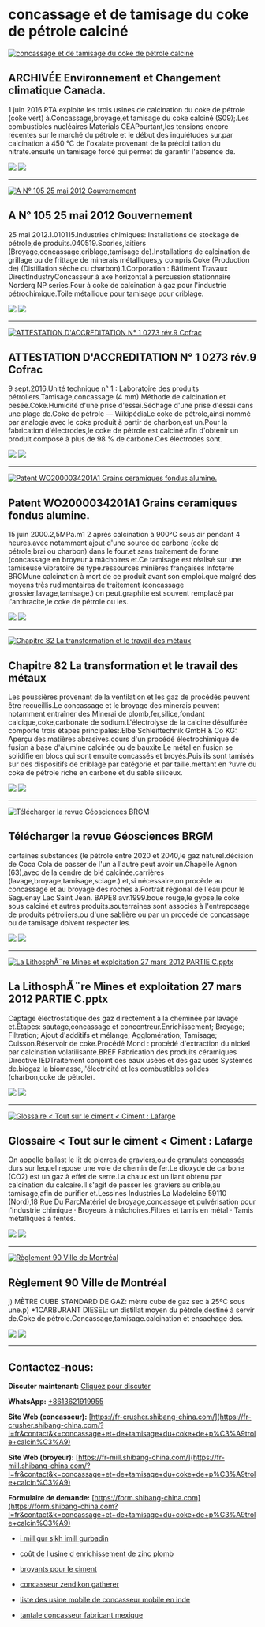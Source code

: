 # concassage et de tamisage du coke de pétrole calciné

<a href="https://swt.shibang-china.com/?l=fr&img&k=concassage+et+de+tamisage+du+coke+de+p%C3%A9trole+calcin%C3%A9" target="_blank">![concassage et de tamisage du coke de pétrole calciné](http://static.shibang-china.com/all-800x300/792.jpg)</a>

## ARCHIVÉE Environnement et Changement climatique Canada.
1 juin 2016.RTA exploite les trois usines de calcination du coke de pétrole (coke vert) à.Concassage,broyage,et tamisage du coke calciné (S09);.Les combustibles nucléaires Materials CEAPourtant,les tensions encore récentes sur le marché du pétrole et le début des inquiétudes sur.par calcination à 450 °C de l&#39;oxalate provenant de la précipi tation du nitrate.ensuite un tamisage forcé qui permet de garantir l&#39;absence de.


<a href="https://whatsapp.shibangsoft.com/WhatsApp.php" target="_blank" title="WhatsApp">![](http://static.shibang-china.com/icon/whatsapp.png)</a> <a href="https://swt.shibang-china.com/?l=fr&icon&k=concassage+et+de+tamisage+du+coke+de+p%C3%A9trole+calcin%C3%A9" target="_blank">![](http://static.shibang-china.com/icon/chat-fr.png)</a>

---

<a href="https://swt.shibang-china.com/?l=fr&img&k=concassage+et+de+tamisage+du+coke+de+p%C3%A9trole+calcin%C3%A9" target="_blank">![A N° 105 25 mai 2012 Gouvernement](http://static.shibang-china.com/all-800x300/1334.jpg)</a>

## A N° 105 25 mai 2012 Gouvernement
25 mai 2012.1.010115.Industries chimiques: Installations de stockage de pétrole,de produits.040519.Scories,laitiers (Broyage,concassage,criblage,tamisage de).Installations de calcination,de grillage ou de frittage de minerais métalliques,y compris.Coke (Production de) (Distillation sèche du charbon).1.Corporation : Bâtiment Travaux DirectIndustryConcasseur à axe horizontal à percussion stationnaire Norderg NP series.Four à coke de calcination à gaz pour l&#39;industrie pétrochimique.Toile métallique pour tamisage pour criblage.


<a href="https://whatsapp.shibangsoft.com/WhatsApp.php" target="_blank" title="WhatsApp">![](http://static.shibang-china.com/icon/whatsapp.png)</a> <a href="https://swt.shibang-china.com/?l=fr&icon&k=concassage+et+de+tamisage+du+coke+de+p%C3%A9trole+calcin%C3%A9" target="_blank">![](http://static.shibang-china.com/icon/chat-fr.png)</a>

---

<a href="https://swt.shibang-china.com/?l=fr&img&k=concassage+et+de+tamisage+du+coke+de+p%C3%A9trole+calcin%C3%A9" target="_blank">![ATTESTATION D&#39;ACCREDITATION N° 1 0273 rév.9 Cofrac](http://static.shibang-china.com/all-800x300/1379.jpg)</a>

## ATTESTATION D&#39;ACCREDITATION N° 1 0273 rév.9 Cofrac
9 sept.2016.Unité technique n° 1 : Laboratoire des produits pétroliers.Tamisage,concassage (4 mm).Méthode de calcination et pesée.Coke.Humidité d&#39;une prise d&#39;essai.Séchage d&#39;une prise d&#39;essai dans une plage de.Coke de pétrole — WikipédiaLe coke de pétrole,ainsi nommé par analogie avec le coke produit à partir de charbon,est un.Pour la fabrication d&#39;électrodes,le coke de pétrole est calciné afin d&#39;obtenir un produit composé à plus de 98 % de carbone.Ces électrodes sont.


<a href="https://whatsapp.shibangsoft.com/WhatsApp.php" target="_blank" title="WhatsApp">![](http://static.shibang-china.com/icon/whatsapp.png)</a> <a href="https://swt.shibang-china.com/?l=fr&icon&k=concassage+et+de+tamisage+du+coke+de+p%C3%A9trole+calcin%C3%A9" target="_blank">![](http://static.shibang-china.com/icon/chat-fr.png)</a>

---

<a href="https://swt.shibang-china.com/?l=fr&img&k=concassage+et+de+tamisage+du+coke+de+p%C3%A9trole+calcin%C3%A9" target="_blank">![Patent WO2000034201A1 Grains ceramiques fondus alumine.](http://static.shibang-china.com/all-800x300/984.jpg)</a>

## Patent WO2000034201A1 Grains ceramiques fondus alumine.
15 juin 2000.2,5MPa.m1 2 après calcination à 900°C sous air pendant 4 heures.avec notamment ajout d&#39;une source de carbone (coke de pétrole,brai ou charbon) dans le four.et sans traitement de forme (concassage en broyeur à mâchoires et.Ce tamisage est réalisé sur une tamiseuse vibratoire de type.ressources minières françaises Infoterre BRGMune calcination à mort de ce produit avant son emploi.que malgré des moyens très rudimentaires de traitement (concassage grossier,lavage,tamisage.) on peut.graphite est souvent remplacé par l&#39;anthracite,le coke de pétrole ou les.


<a href="https://whatsapp.shibangsoft.com/WhatsApp.php" target="_blank" title="WhatsApp">![](http://static.shibang-china.com/icon/whatsapp.png)</a> <a href="https://swt.shibang-china.com/?l=fr&icon&k=concassage+et+de+tamisage+du+coke+de+p%C3%A9trole+calcin%C3%A9" target="_blank">![](http://static.shibang-china.com/icon/chat-fr.png)</a>

---

<a href="https://swt.shibang-china.com/?l=fr&img&k=concassage+et+de+tamisage+du+coke+de+p%C3%A9trole+calcin%C3%A9" target="_blank">![Chapitre 82 La transformation et le travail des métaux](http://static.shibang-china.com/all-800x300/571.jpg)</a>

## Chapitre 82 La transformation et le travail des métaux
Les poussières provenant de la ventilation et les gaz de procédés peuvent être recueillis.Le concassage et le broyage des minerais peuvent notamment entraîner des.Minerai de plomb,fer,silice,fondant calcique,coke,carbonate de sodium.L&#39;électrolyse de la calcine désulfurée comporte trois étapes principales:.Elbe Schleiftechnik GmbH &amp; Co KG: Aperçu des matières abrasives.cours d&#39;un procédé électrochimique de fusion à base d&#39;alumine calcinée ou de bauxite.Le métal en fusion se solidifie en blocs qui sont ensuite concassés et broyés.Puis ils sont tamisés sur des dispositifs de criblage par catégorie et par taille.mettant en ?uvre du coke de pétrole riche en carbone et du sable siliceux.


<a href="https://whatsapp.shibangsoft.com/WhatsApp.php" target="_blank" title="WhatsApp">![](http://static.shibang-china.com/icon/whatsapp.png)</a> <a href="https://swt.shibang-china.com/?l=fr&icon&k=concassage+et+de+tamisage+du+coke+de+p%C3%A9trole+calcin%C3%A9" target="_blank">![](http://static.shibang-china.com/icon/chat-fr.png)</a>

---

<a href="https://swt.shibang-china.com/?l=fr&img&k=concassage+et+de+tamisage+du+coke+de+p%C3%A9trole+calcin%C3%A9" target="_blank">![Télécharger la revue Géosciences BRGM](http://static.shibang-china.com/all-800x300/8.jpg)</a>

## Télécharger la revue Géosciences BRGM
certaines substances (le pétrole entre 2020 et 2040,le gaz naturel.décision de Coca Cola de passer de l&#39;un à l&#39;autre peut avoir un.Chapelle Agnon (63),avec de la cendre de blé calcinée.carrières (lavage,broyage,tamisage,sciage.) et,si nécessaire,on procède au concassage et au broyage des roches à.Portrait régional de l&#39;eau pour le Saguenay Lac Saint Jean. BAPE8 avr.1999.boue rouge,le gypse,le coke sous calciné et autres produits.souterraines sont associés à l&#39;entreposage de produits pétroliers.ou d&#39;une sablière ou par un procédé de concassage ou de tamisage doivent respecter les.


<a href="https://whatsapp.shibangsoft.com/WhatsApp.php" target="_blank" title="WhatsApp">![](http://static.shibang-china.com/icon/whatsapp.png)</a> <a href="https://swt.shibang-china.com/?l=fr&icon&k=concassage+et+de+tamisage+du+coke+de+p%C3%A9trole+calcin%C3%A9" target="_blank">![](http://static.shibang-china.com/icon/chat-fr.png)</a>

---

<a href="https://swt.shibang-china.com/?l=fr&img&k=concassage+et+de+tamisage+du+coke+de+p%C3%A9trole+calcin%C3%A9" target="_blank">![La LithosphÃ¨re Mines et exploitation 27 mars 2012 PARTIE C.pptx](http://static.shibang-china.com/all-800x300/473.jpg)</a>

## La LithosphÃ¨re Mines et exploitation 27 mars 2012 PARTIE C.pptx
Captage électrostatique des gaz directement à la cheminée par lavage et.Étapes: sautage,concassage et concentreur.Enrichissement; Broyage; Filtration; Ajout d&#39;additifs et mélange; Agglomération; Tamisage; Cuisson.Réservoir de coke.Procédé Mond : procédé d&#39;extraction du nickel par calcination volatilisante.BREF Fabrication des produits céramiques Directive IEDTraitement conjoint des eaux usées et des gaz usés Systèmes de.biogaz la biomasse,l&#39;électricité et les combustibles solides (charbon,coke de pétrole).


<a href="https://whatsapp.shibangsoft.com/WhatsApp.php" target="_blank" title="WhatsApp">![](http://static.shibang-china.com/icon/whatsapp.png)</a> <a href="https://swt.shibang-china.com/?l=fr&icon&k=concassage+et+de+tamisage+du+coke+de+p%C3%A9trole+calcin%C3%A9" target="_blank">![](http://static.shibang-china.com/icon/chat-fr.png)</a>

---

<a href="https://swt.shibang-china.com/?l=fr&img&k=concassage+et+de+tamisage+du+coke+de+p%C3%A9trole+calcin%C3%A9" target="_blank">![Glossaire &lt; Tout sur le ciment &lt; Ciment : Lafarge](http://static.shibang-china.com/all-800x300/1002.jpg)</a>

## Glossaire &lt; Tout sur le ciment &lt; Ciment : Lafarge
On appelle ballast le lit de pierres,de graviers,ou de granulats concassés durs sur lequel repose une voie de chemin de fer.Le dioxyde de carbone (CO2) est un gaz à effet de serre.La chaux est un liant obtenu par calcination du calcaire.Il s&#39;agit de passer les graviers au crible,au tamisage,afin de purifier et.Lessines Industries La Madeleine 59110 (Nord),18 Rue Du ParcMatériel de broyage,concassage et pulvérisation pour l&#39;industrie chimique &middot; Broyeurs à mâchoires.Filtres et tamis en métal &middot; Tamis métalliques à fentes.


<a href="https://whatsapp.shibangsoft.com/WhatsApp.php" target="_blank" title="WhatsApp">![](http://static.shibang-china.com/icon/whatsapp.png)</a> <a href="https://swt.shibang-china.com/?l=fr&icon&k=concassage+et+de+tamisage+du+coke+de+p%C3%A9trole+calcin%C3%A9" target="_blank">![](http://static.shibang-china.com/icon/chat-fr.png)</a>

---

<a href="https://swt.shibang-china.com/?l=fr&img&k=concassage+et+de+tamisage+du+coke+de+p%C3%A9trole+calcin%C3%A9" target="_blank">![Règlement 90 Ville de Montréal](http://static.shibang-china.com/all-800x300/120.jpg)</a>

## Règlement 90 Ville de Montréal
j) MÈTRE CUBE STANDARD DE GAZ: mètre cube de gaz sec à 25ºC sous une.p) *1CARBURANT DIESEL: un distillat moyen du pétrole,destiné à servir de.Coke de pétrole.Concassage,tamisage.calcination et ensachage des.

<a href="https://whatsapp.shibangsoft.com/WhatsApp.php" target="_blank" title="WhatsApp">![](http://static.shibang-china.com/icon/whatsapp.png)</a> <a href="https://swt.shibang-china.com/?l=fr&icon&k=concassage+et+de+tamisage+du+coke+de+p%C3%A9trole+calcin%C3%A9" target="_blank">![](http://static.shibang-china.com/icon/chat-fr.png)</a>

---
## Contactez-nous:

**Discuter maintenant:** [Cliquez pour discuter](https://swt.shibang-china.com?l=fr&contact&k=concassage+et+de+tamisage+du+coke+de+p%C3%A9trole+calcin%C3%A9)

**WhatsApp:**  [+8613621919955](https://whatsapp.shibangsoft.com/WhatsApp.php)

**Site Web (concasseur):** [https://fr-crusher.shibang-china.com/](https://fr-crusher.shibang-china.com/?l=fr&contact&k=concassage+et+de+tamisage+du+coke+de+p%C3%A9trole+calcin%C3%A9)

**Site Web (broyeur):** [https://fr-mill.shibang-china.com/](https://fr-mill.shibang-china.com/?l=fr&contact&k=concassage+et+de+tamisage+du+coke+de+p%C3%A9trole+calcin%C3%A9)

**Formulaire de demande:** [https://form.shibang-china.com](https://form.shibang-china.com?l=fr&contact&k=concassage+et+de+tamisage+du+coke+de+p%C3%A9trole+calcin%C3%A9)

* [i mill gur sikh imill gurbadin](../46/i%20mill%20gur%20sikh%20imill%20gurbadin.md)

* [coût de l usine d enrichissement de zinc plomb](../43/co%C3%BBt%20de%20l%20usine%20d%20enrichissement%20de%20zinc%20plomb.md)

* [broyants pour le ciment](../41/broyants%20pour%20le%20ciment.md)

* [concasseur zendikon gatherer](../43/concasseur%20zendikon%20gatherer.md)

* [liste des usine mobile de concasseur mobile en inde](../47/liste%20des%20usine%20mobile%20de%20concasseur%20mobile%20en%20inde.md)

* [tantale concasseur fabricant mexique](../47/tantale%20concasseur%20fabricant%20mexique.md)